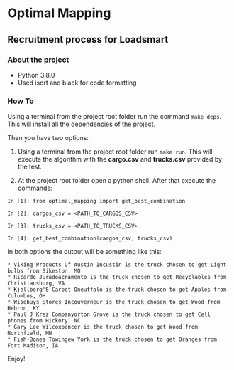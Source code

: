 # Optimal Mapping
## Recruitment process for Loadsmart


### About the project
* Python 3.8.0
* Used isort and black for code formatting


### How To

Using a terminal from the project root folder run the command `make deps`. This will install all the dependencies of the project.

 Then you have two options:
 
 1) Using a terminal from the project root folder run `make run`. This will execute the algorithm with the **cargo.csv** and **trucks.csv** provided by the test.
 
 2) At the project root folder open a python shell. After that execute the commands:

```
In [1]: from optimal_mapping import get_best_combination

In [2]: cargos_csv = <PATH_TO_CARGOS_CSV>

In [3]: trucks_csv = <PATH_TO_TRUCKS_CSV>

In [4]: get_best_combination(cargos_csv, trucks_csv)
```

In both options the output will be something like this:

```
* Viking Products Of Austin Incustin is the truck chosen to get Light bulbs from Sikeston, MO
* Ricardo Juradoacramento is the truck chosen to get Recyclables from Christiansburg, VA
* Kjellberg'S Carpet Oneuffalo is the truck chosen to get Apples from Columbus, OH
* Wisebuys Stores Incouverneur is the truck chosen to get Wood from Hebron, KY
* Paul J Krez Companyorton Grove is the truck chosen to get Cell phones from Hickory, NC
* Gary Lee Wilcoxpencer is the truck chosen to get Wood from Northfield, MN
* Fish-Bones Towingew York is the truck chosen to get Oranges from Fort Madison, IA
```

Enjoy!